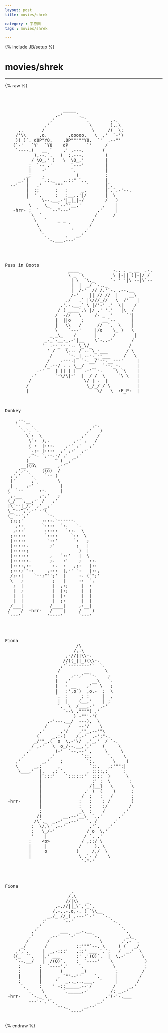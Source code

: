```yaml
---
layout: post
title: movies/shrek
category : 字符画
tags : movies/shrek
---
```

{% include JB/setup %}
# movies/shrek
---
{% raw %}
<pre>



                      _____ 
                   ,-&#039;     `._ 
                 ,&#039;           `.        ,-. 
               ,&#039;               \       ),.\ 
     ,.       /                  \     /(  \; 
    /&#039;\\     ,o.        ,ooooo.   \  ,&#039;  `-&#039;) 
    )) )`. d8P&quot;Y8.    ,8P&quot;&quot;&quot;&quot;&quot;Y8.  `&#039;  .--&quot;&#039; 
   (`-&#039;   `Y&#039;  `Y8    dP       `&#039;     / 
    `----.(   __ `    ,&#039; ,---.       ( 
           ),--.`.   (  ;,---.        ) 
          / \O_,&#039; )   \  \O_,&#039;        | 
         ;  `-- ,&#039;       `---&#039;        | 
         |    -&#039;         `.           | 
        _;    ,            )          : 
     _.&#039;|     `.:._   ,.::&quot; `..       | 
  --&#039;   |   .&#039;     &quot;&quot;&quot;         `      |`. 
        |  :;      :   :     _.       |`.`.-&#039;--. 
        |  &#039; .     :   :__.,&#039;|/       |  \ 
        `     \--.__.-&#039;|_|_|-/        /   ) 
         \     \_   `--^&quot;__,&#039;        ,    | 
   -hrr- ;  `    `--^---&#039;          ,&#039;     | 
          \  `                    /      / 
           \   `    _ _          / 
            \           `       / 
             \           &#039;    ,&#039; 
              `.       ,   _,&#039; 
                `-.___.---&#039; 




Puss in Boots
                        ____             -.. . _ __  .-. 
                        \ _ `\           \ |-|| )|-|/ / 
                         | \  `\._      `- &#039; &#039;|\ --|\`-- 
                         |  |  _/ `-.._ 
                         |  /-&#039;  // /.&#039;`-. .--.__ 
                         /-&#039;    || // //  |    __\ 
                       ./   .` |\///_//   \  /&#039;   | 
                     .&#039;.-.__.` \ |/&#039;-&#039; .&#039;  \|    / 
                    / ( ____`.\ |/ .&#039; &#039;.&#039;   |\  / 
                   /  -//   \     /- _  &#039;     `&#039;| 
                   |  ||o    ;       __`--      | 
                   |   \\   /      //  `.  \    | 
                   \    `---&#039;     |/o    \_ )   \ 
                 _ _\_    /       |      /       | 
               _-_`-__-_.-&#039;|__    \`-..-&#039;       / 
              &#039;  .--_--_-.. \_\/_              / 
                &#039; /    \... / .. \_-___       / \ 
                 /      `-._| ..-._--___     /   \ 
                /    .---.|  `-.__/`--.__---&#039;     | 
               /_.--/ . . \__/   _   `--._-.      | 
            .-&#039;    | || | |   .-&#039; `-.     \ `\    | 
          .&#039;       `-\/\|-&#039;  |  / /  \     `\ \   | 
         /                    \/ | .  |           | 
        /                      \_/_/ / \          |
        |                          \/   \  :F_P:  | 



Donkey

    ,--._ 
    `.   `.                      ,-. 
      `.`. `.                  ,&#039;   ) 
        \`:  \               ,&#039;    / 
         \`:  ),.         ,-&#039; ,   / 
         ( :  |:::.    ,-&#039; ,&#039;   ,&#039; 
         `.;: |::::  ,&#039; ,:&#039;  ,-&#039; 
         ,^-. `,--.-/ ,&#039;  _,&#039; 
        (__        ^ ( _,&#039; 
      __((o\   __   ,-&#039; 
    ,&#039;,-.     ((o)  / 
  ,&#039;,&#039;   `.    `-- ( 
  |&#039;      ,`        \ 
  |     ,:&#039; `        | 
 (  `--      :-.     | 
 `,.__       ,-,&#039;   ; 
 (_/  `,__,-&#039; /   ,&#039; 
 |\`--|_/,&#039; ,&#039; _,&#039; 
 \_^--^,&#039;,-&#039; -&#039;( 
 (_`--&#039;,&#039;       `-. 
  ;;;;&#039;       ::::.`------. 
    ,::       `::::  `:.   `. 
   ,:::`       :::::   `::.  \ 
  ;:::::       `::::     `::  \ 
  |:::::        `::&#039;      `:   ; 
  |:::::.        ;&#039;        ;   | 
  |:::::;                   )  | 
  |::::::        ,   `::&#039;   |  \ 
  |::::::.       ;.   :&#039;    ;   ::. 
  |::::,::        :.  :   ,;:   |:: 
  ;:::;`&quot;::     ,:::  |,-&#039; `:   |::, 
  /;::|    `--;&quot;&quot;&#039;;&#039;  |     :. (`&quot;;&#039; 
  \   ;           ;   |     ::  `, 
   ;  |           |  ,:;     |  : 
   |  ;           |  |:;     |  | 
   |  |           |  |:      |  | 
   |  |           |  ;:      |  | 
  /___|          /____|     ,:__| 
 /    /  -hrr-   /    |     /    ) 
 `---&#039;          &#039;----&#039;      `---&#039; 




Fiona
                           /\ 
                          /,.\ 
                       ,-//||\\-. 
                      //)(_||_)(\\-. 
                     ,&#039;`--------&#039;`  `. 
                    /         __      \ 
                   ;     ,--,&#039;  `-.    ; 
                   |   ,&#039;        __\   `. 
                   |   : __    ,&#039;   \   ; 
                   |   :&#039;,o`)  ,o,-  ;  \ 
                   `.  :     ; :     |  , 
                    |  |    (__,&#039;    | ; 
                    `.  \  /___,-&#039;  ,-&#039; 
                      `--\ ,&quot;&quot;&quot;&quot;) ,&#039; 
                          ) -&quot;&quot;&#039;-&#039;( 
                ,-&#039;---.__/  ---),  \ 
               /        /   --&#039;/    \ 
             ,&#039;      ,&#039;/    ,&#039;&quot;_,--&#039;&quot;\ 
            (     _,:-(    /,-&#039;  ,-&#039;;&quot;-. 
           _/&quot;&quot;_,(  o  \,-&#039;\/  ,&#039;_,&#039;  / `-. 
          / ,-&#039;   \  o_/--.__,&#039;,&#039;    (     \ 
        ,&#039;         )-&#039;  `--.--&#039; ,     \     \ 
      ,&#039;         ,&#039;          `::.      `.    \ 
    ,&#039;        _,&#039;    ;         `:.       \    ) 
    \      _,;      ,           `::.   ,:&#039;&quot;&quot;:| 
     \___,&#039;  |.   ,: `.        , ::::,;      : 
             |`:::&#039;    `::::::&#039;  ;:;:  )      \ 
             |                   :&#039; ;  \       : 
             |                  /[__]   \       \ 
             |                ,&#039; )  (    )      : 
             |               /  ;   :   /       ; 
 -hrr-       |              :   :    : /        ) 
             |              :   :    :/        / 
             ;              _\  :    /       ,&#039; 
            /(        __,--&#039;__\  `.,&#039;      ,&#039; 
           /\`._  _,-&#039; _,--&#039;   `. /      ,&#039; 
          :  \/,\&#039; ,--&#039;         ,&#039;`.   ,&#039; 
          :   \_/-&#039;            / o  \,&#039; 
          &#039;    |              / `. ,&#039; 
         :    &lt;o&gt;            / ,::/ \ 
         |     |            /     ). \ 
         |     o           (     /,/  \ 
         |                  \ .`- /    \ 
                             `-^-&#039; 




Fiona
                         , 
                        /,\ 
                       //|\\   _ 
                   ,-.//||_\`,&#039;_`. 
                  /,-.,-.o,-. ( `\\__ 
                _,/_ //_) ,---&#039;`-&#039;   `-. 
              ;&#039;      `--&#039;              `-. 
            ,&#039;                             `. 
          ,&#039;         ___   _,-.__            `. 
         ,&#039;      ,--&#039;   `-&#039;      `-.          _\_ 
        /       /                   \       ,&#039;,- `. 
      _/       /           ::&#039;&quot;&quot;`--. \     ( (   _/ 
    ,&#039;,`.     |  _,-:::&#039;   ,::&#039; ___ `.`;   /  _,&#039;  \ 
   ((_  ``.   |,&#039; ___      :&#039; ,&#039;(O)`.  |  \,-&#039;      \ 
    `--.__/   |  /(O)`.    :  `----&#039;    \            ) 
     ;       ;  `----&#039;,&#039;    `.           \           ; 
     :       |       (       _)           ;         / 
     |       |      , `&quot;&quot;--&quot;&#039;     `.      |        / 
     ;       |     &#039;   _.._...___,  `     |       / 
      `.     :    &#039; -::_____,--&#039;/        /     _,&#039; 
        `.    \       `._____,-&#039;        /; _,-&#039; 
 -hrr-    `-._ \                      ,&#039;(-&#039;-.___ 
         ---&#039;-`,&#039;`.                _,&#039; 
                   `--._      _,--&#039; 
                        `----&#039; 
 </pre>
{% endraw %}
